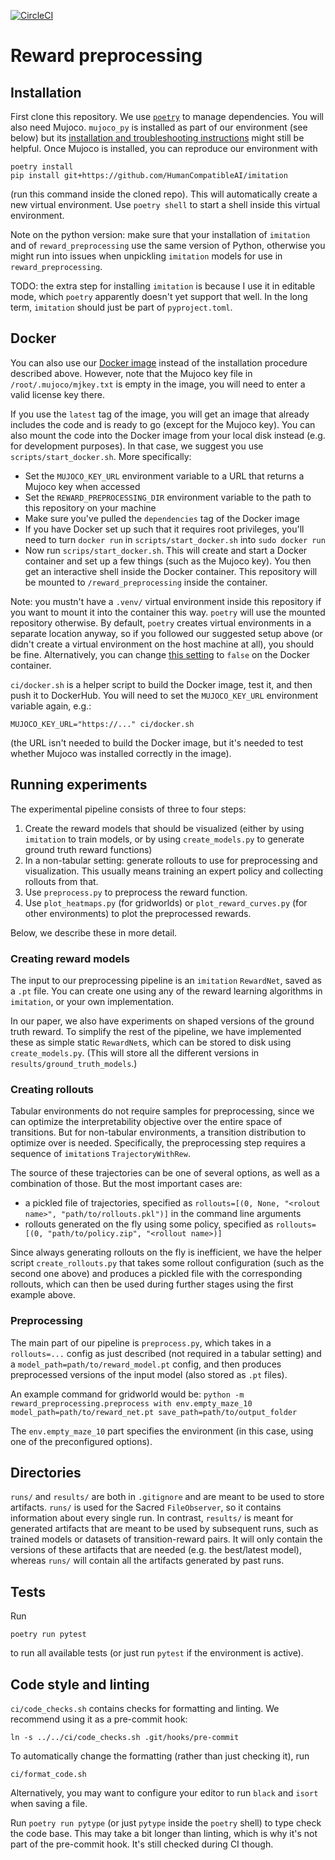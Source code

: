 [![CircleCI](https://circleci.com/gh/HumanCompatibleAI/reward-preprocessing/tree/main.svg?style=svg&circle-token=5689f087396d3f526afd49f3af9d4b098560f79c)](https://circleci.com/gh/HumanCompatibleAI/reward-preprocessing/tree/main)
# Reward preprocessing
## Installation
First clone this repository.
We use [`poetry`](https://python-poetry.org/) to manage dependencies.
You will also need Mujoco. `mujoco_py` is installed as part of our
environment (see below) but its
[installation and troubleshooting instructions](https://github.com/openai/mujoco-py)
might still be helpful.
Once Mujoco is installed, you can reproduce our environment with
```
poetry install
pip install git+https://github.com/HumanCompatibleAI/imitation
```
(run this command inside the cloned repo). This will automatically create a new
virtual environment.
Use `poetry shell` to start a shell inside this virtual environment.

Note on the python version: make sure that your installation of `imitation`
and of `reward_preprocessing` use the same version of Python, otherwise
you might run into issues when unpickling `imitation` models for use in
`reward_preprocessing`.

TODO: the extra step for installing `imitation` is because I use it in editable mode, which `poetry` apparently doesn't yet support that well.
In the long term, `imitation` should just be part of `pyproject.toml`.

## Docker
You can also use our [Docker image](https://hub.docker.com/repository/docker/ejenner/reward_preprocessing)
instead of the installation procedure described above. However, note that the
Mujoco key file in `/root/.mujoco/mjkey.txt` is empty in the image, you will need
to enter a valid license key there.

If you use the `latest` tag of the image, you will get an image that already
includes the code and is ready to go (except for the Mujoco key). You can also mount
the code into the Docker image from your local disk instead (e.g. for development purposes).
In that case, we suggest you use `scripts/start_docker.sh`. More specifically:
- Set the `MUJOCO_KEY_URL` environment variable to a URL that returns a Mujoco key
  when accessed
- Set the `REWARD_PREPROCESSING_DIR` environment variable to the path to this
  repository on your machine
- Make sure you've pulled the `dependencies` tag of the Docker image
- If you have Docker set up such that it requires root privileges,
  you'll need to turn `docker run` in `scripts/start_docker.sh` into `sudo docker run`
- Now run `scrips/start_docker.sh`. This will create and start a Docker
  container and set up a few things (such as the Mujoco key). You then get
  an interactive shell inside the Docker container. This repository will be
  mounted to `/reward_preprocessing` inside the container.
  
Note: you mustn't have a `.venv/` virtual environment inside this repository
if you want to mount it into the container this way. `poetry` will use the mounted repository otherwise.
By default, `poetry` creates virtual environments in a separate
location anyway, so if you followed our suggested setup above (or didn't create
a virtual environment on the host machine at all), you should be fine.
Alternatively, you can change 
[this setting](https://python-poetry.org/docs/configuration/#virtualenvsin-project)
to `false` on the Docker container.

`ci/docker.sh` is a helper script to build the Docker image, test it, and then
push it to DockerHub. You will need to set the `MUJOCO_KEY_URL` environment variable
again, e.g.:
```
MUJOCO_KEY_URL="https://..." ci/docker.sh
```
(the URL isn't needed to build the Docker image, but it's needed to test whether
Mujoco was installed correctly in the image).

## Running experiments
The experimental pipeline consists of three to four steps:
1. Create the reward models that should be visualized (either by using `imitation`
   to train models, or by using `create_models.py` to generate ground truth
   reward functions)
2. In a non-tabular setting: generate rollouts to use for preprocessing and
   visualization. This usually means training an expert policy and collecting rollouts
   from that.
3. Use `preprocess.py` to preprocess the reward function.
4. Use `plot_heatmaps.py` (for gridworlds) or `plot_reward_curves.py` (for other
   environments) to plot the preprocessed rewards.

Below, we describe these in more detail.

### Creating reward models
The input to our preprocessing pipeline is an `imitation` `RewardNet`,
saved as a `.pt` file. You can create one using any of the reward learning
algorithms in `imitation`, or your own implementation.

In our paper, we also have experiments on shaped versions of the ground truth
reward. To simplify the rest of the pipeline, we have implemented these
as simple static `RewardNet`s, which can be stored to disk using `create_models.py`.
(This will store all the different versions in `results/ground_truth_models`.)

### Creating rollouts
Tabular environments do not require samples for preprocessing, since we can optimize
the interpretability objective over the entire space of transitions. But for non-tabular
environments, a transition distribution to optimize over is needed. Specifically,
the preprocessing step requires a sequence of `imitation`s `TrajectoryWithRew`.

The source of these trajectories can be one of several options, as well as a combination
of those. But the most important cases are:
- a pickled file of trajectories, specified as `rollouts=[(0, None, "<rolout name>", "path/to/rollouts.pkl")]`
  in the command line arguments
- rollouts generated on the fly using some policy, specified as `rollouts=[(0, "path/to/policy.zip", "<rollout name>)]`

Since always generating rollouts on the fly is inefficient, we have the helper script `create_rollouts.py`
that takes some rollout configuration (such as the second one above) and produces a pickled file with
the corresponding rollouts, which can then be used during further stages using the first example above.

### Preprocessing
The main part of our pipeline is `preprocess.py`, which takes in a `rollouts=...` config as just described (not required
in a tabular setting) and a `model_path=path/to/reward_model.pt` config, and then produces preprocessed versions
of the input model (also stored as `.pt` files).

An example command for gridworld would be:
```python -m reward_preprocessing.preprocess with env.empty_maze_10 model_path=path/to/reward_net.pt save_path=path/to/output_folder```

The `env.empty_maze_10` part specifies the environment (in this case, using one of the preconfigured options).

## Directories
`runs/` and `results/` are both in `.gitignore` and are meant to be used to
store artifacts. `runs/` is used for the Sacred `FileObserver`, so it contains
information about every single run. In contrast, `results/` is meant for
generated artifacts that are meant to be used by subsequent runs, such as trained
models or datasets of transition-reward pairs. It will only contain the versions
of these artifacts that are needed (e.g. the best/latest model), whereas `runs/`
will contain all the artifacts generated by past runs.

## Tests
Run
```
poetry run pytest
```
to run all available tests (or just run `pytest` if the environment is active).

## Code style and linting
`ci/code_checks.sh` contains checks for formatting and linting.
We recommend using it as a pre-commit hook:
```
ln -s ../../ci/code_checks.sh .git/hooks/pre-commit
```

To automatically change the formatting (rather than just checking it), run
```
ci/format_code.sh
```
Alternatively, you may want to configure your editor to run `black` and `isort` when saving a file.

Run `poetry run pytype` (or just `pytype` inside the `poetry` shell) to type check
the code base. This may take a bit longer than linting, which is why it's not part
of the pre-commit hook. It's still checked during CI though.
